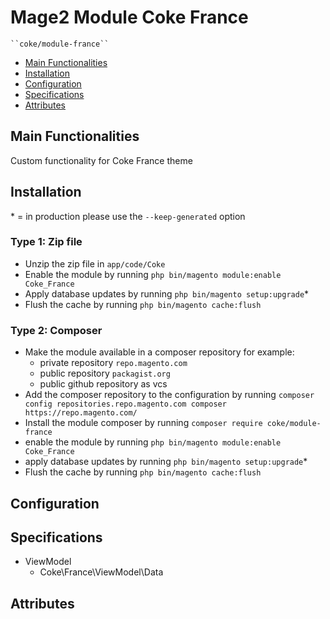 # Mage2 Module Coke France

    ``coke/module-france``

 - [Main Functionalities](#markdown-header-main-functionalities)
 - [Installation](#markdown-header-installation)
 - [Configuration](#markdown-header-configuration)
 - [Specifications](#markdown-header-specifications)
 - [Attributes](#markdown-header-attributes)


## Main Functionalities
Custom functionality for Coke France theme

## Installation
\* = in production please use the `--keep-generated` option

### Type 1: Zip file

 - Unzip the zip file in `app/code/Coke`
 - Enable the module by running `php bin/magento module:enable Coke_France`
 - Apply database updates by running `php bin/magento setup:upgrade`\*
 - Flush the cache by running `php bin/magento cache:flush`

### Type 2: Composer

 - Make the module available in a composer repository for example:
    - private repository `repo.magento.com`
    - public repository `packagist.org`
    - public github repository as vcs
 - Add the composer repository to the configuration by running `composer config repositories.repo.magento.com composer https://repo.magento.com/`
 - Install the module composer by running `composer require coke/module-france`
 - enable the module by running `php bin/magento module:enable Coke_France`
 - apply database updates by running `php bin/magento setup:upgrade`\*
 - Flush the cache by running `php bin/magento cache:flush`


## Configuration




## Specifications

 - ViewModel
	- Coke\France\ViewModel\Data


## Attributes



